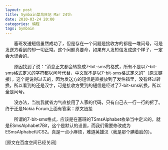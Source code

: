 ```yaml
---
layout: post
title: Symbain菜鸟日记 Mar 24th
date: 2010-03-24 20:00
categories: 编程
tags: Symbain
---
```



　　塞班发送短信虽然成功了，但是存在一个问题是接收方的都是一堆问号，可是发送方看到的却一切正常。这个问题真要命，如果有人发短信发成这个样子，一定会大误会的。

<!-- more -->



　　原因找到了说：“消息正文都会转换成7-bit-sms的格式，所有不是以7-bit-sms格式定义的字符都以问号代替，中文就不是以7-bit-sms格式定义的”（原文链接）。这个是说得过去的，因为发送方的短信是直接放到了发件箱里，没有经过转换，所以看到的还是汉字，可是接收方受到的短信是经过了7-bit-sms转换，所以全是问号。

　　没办法，当初我就省力气直接用了人家的代码，只有自己去一行一行的抠了。终于还是Nokia Forum上面有答案：原文链接

　　所谓的7-bit-sms格式，应该是在塞班的TSmsAlphabet枚举当中定义的，就是ESmsAlphabet7Bit，这个是默认的设置，而我们需要修改成为ESmsAlphabetUCS2。真是一点小麻烦，难道英雄汉（我是那个腆着脸的）。

[原文在百度空间已经关闭]

